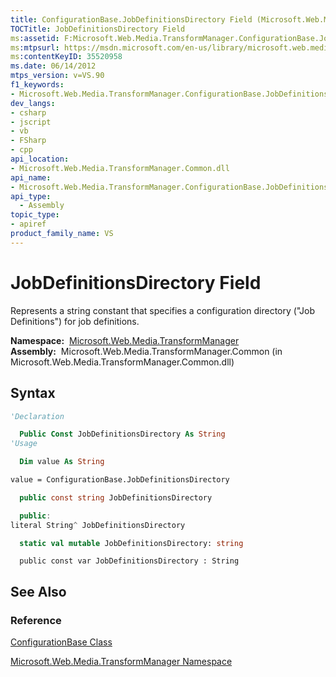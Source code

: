 ```yaml
---
title: ConfigurationBase.JobDefinitionsDirectory Field (Microsoft.Web.Media.TransformManager)
TOCTitle: JobDefinitionsDirectory Field
ms:assetid: F:Microsoft.Web.Media.TransformManager.ConfigurationBase.JobDefinitionsDirectory
ms:mtpsurl: https://msdn.microsoft.com/en-us/library/microsoft.web.media.transformmanager.configurationbase.jobdefinitionsdirectory(v=VS.90)
ms:contentKeyID: 35520958
ms.date: 06/14/2012
mtps_version: v=VS.90
f1_keywords:
- Microsoft.Web.Media.TransformManager.ConfigurationBase.JobDefinitionsDirectory
dev_langs:
- csharp
- jscript
- vb
- FSharp
- cpp
api_location:
- Microsoft.Web.Media.TransformManager.Common.dll
api_name:
- Microsoft.Web.Media.TransformManager.ConfigurationBase.JobDefinitionsDirectory
api_type:
  - Assembly
topic_type:
- apiref
product_family_name: VS
---
```


# JobDefinitionsDirectory Field

Represents a string constant that specifies a configuration directory ("Job Definitions") for job definitions.

**Namespace:**  [Microsoft.Web.Media.TransformManager](microsoft-web-media-transformmanager-namespace.md)  
**Assembly:**  Microsoft.Web.Media.TransformManager.Common (in Microsoft.Web.Media.TransformManager.Common.dll)

## Syntax

```vb
'Declaration

  Public Const JobDefinitionsDirectory As String
'Usage

  Dim value As String

value = ConfigurationBase.JobDefinitionsDirectory
```

```csharp
  public const string JobDefinitionsDirectory
```

```cpp
  public:
literal String^ JobDefinitionsDirectory
```

``` fsharp
  static val mutable JobDefinitionsDirectory: string
```

```jscript
  public const var JobDefinitionsDirectory : String
```

## See Also

### Reference

[ConfigurationBase Class](configurationbase-class-microsoft-web-media-transformmanager.md)

[Microsoft.Web.Media.TransformManager Namespace](microsoft-web-media-transformmanager-namespace.md)

